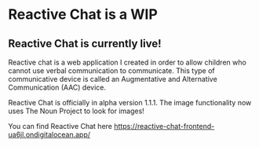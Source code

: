 # Reactive Chat is a WIP

## Reactive Chat is currently live!

Reactive chat is a web application I created in order to allow children who cannot use verbal communication to communicate. This type of communicative device is called an Augmentative and Alternative Communication (AAC) device.

Reactive Chat is officially in alpha version 1.1.1. The image functionality now uses The Noun Project to look for images!

You can find Reactive Chat here https://reactive-chat-frontend-ua6jl.ondigitalocean.app/
